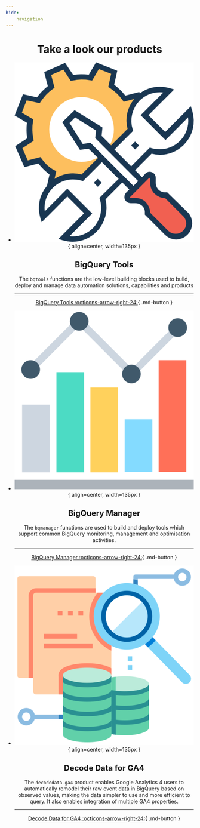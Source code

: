 ```yaml
---
hide:
    navigation
---
```



<h1 style="text-align:center">Take a look our products</h1>

<div class="grid cards" style="text-align:center" markdown>

-   ![BigQuery Tools](assets/images/icon-images/settings.png){ align=center, width=135px }

    ## BigQuery Tools

    The `bqtools` functions are the low-level building blocks used to build, deploy and manage data automation solutions, capabilities and products

    ---

    [BigQuery Tools :octicons-arrow-right-24:](https://transformationflow.io/reference/bqtools/){ .md-button }


-   ![BigQuery Manager](assets/images/icon-images/bar-chart.png){ align=center, width=135px }

    ## BigQuery Manager

    The `bqmanager` functions are used to build and deploy tools which support common BigQuery monitoring, management and optimisation activities.

    ---

    [BigQuery Manager :octicons-arrow-right-24:](https://transformationflow.io/reference/bqmanager/){ .md-button }


-   ![Decode Data for GA4](assets/images/icon-images/data-analysis.png){ align=center, width=135px } 
    
    ## Decode Data for GA4

    The `decodedata-ga4` product enables Google Analytics 4 users to automatically remodel their raw event data in BigQuery based on observed values, making the data simpler to use and more efficient to query. It also enables integration of multiple GA4 properties.

    ---

    [Decode Data for GA4 :octicons-arrow-right-24:](https://transformationflow.io/reference/decodedata-ga4/){ .md-button }

</div>

<!--
<h1 style="text-align:center">Take a look our products</h1>

<div class="grid cards" style="text-align:center" markdown>

-   # :material-cog-refresh-outline:{ .lg .middle } 

    ## BigQuery Tools

    The `bqtools` functions are the low-level building blocks used to build, deploy and manage data automation solutions, capabilities and products

    ---

    [BigQuery Tools :octicons-arrow-right-24:](https://transformationflow.io/reference/bqtools/){ .md-button }


-   :material-chart-areaspline:{ .lg .middle }

    ## BigQuery Manager

    The `bqmanager` functions are used to build and deploy tools which support common BigQuery monitoring, management and optimisation activities.

    ---

    [BigQuery Manager :octicons-arrow-right-24:](https://transformationflow.io/reference/bqmanager/){ .md-button }


-   # :material-database-search-outline:{ .lg .middle } 
    
    ## Decode Data for GA4

    The `decodedata-ga4` product enables Google Analytics 4 users to automatically remodel their raw event data in BigQuery based on observed values, making the data simpler to use and more efficient to query. It also enables integration of multiple GA4 properties.

    ---

    [Decode Data for GA4 :octicons-arrow-right-24:](https://transformationflow.io/reference/decodedata-ga4/){ .md-button }


</div>
-->


<!--
<div class="grid cards" markdown>
-   :material-cog-refresh:{ .lg .middle } 

    ## BigQuery Tools

    The `bqtools` functions are the low-level building blocks used to build, deploy and manage data automation solutions, capabilities and products

    [:octicons-arrow-right-24: Go to our docs](https://transformationflow.io/reference/bqtools/)


-   :material-chart-areaspline:{ .lg .middle } BigQuery Manager
    
    The `bqmanager` functions are used to build and deploy tools which support common BigQuery monitoring, management and optimisation activities.

    [:octicons-arrow-right-24: Go to our docs](https://transformationflow.io/reference/bqmanager/)


-   :material-database-search:{ .lg .middle } Decode Data for GA4 
      
    The `decodedata-ga4` product enables Google Analytics 4 users to automatically remodel their raw event data in BigQuery based on observed values, making the data simpler to use and more efficient to query. It also enables integration of multiple GA4 properties.

    [:octicons-arrow-right-24: Go to our docs](https://transformationflow.io/reference/decodedata-ga4/)
</div>
-->


<!--
# :material-cog-refresh:{ .lg .middle } BigQuery Tools

The `bqtools` functions are the low-level building blocks used to build, deploy and manage data automation solutions, capabilities and products ([docs](https://transformationflow.io/reference/bqtools/)).

# :material-chart-areaspline:{ .lg .middle } BigQuery Manager

The `bqmanager` functions are used to build and deploy tools which support common BigQuery monitoring, management and optimisation activities ([docs](https://transformationflow.io/reference/decodedata-ga4/)).

# :material-database-search:{ .lg .middle }  Decode Data for GA4 

The `decodedata-ga4` product enables Google Analytics 4 users to automatically remodel their raw event data in BigQuery based on observed values, making the data simpler to use and more efficient to query. It also enables integration of multiple GA4 properties ([docs](https://transformationflow.io/reference/decodedata-ga4/)).
-->

<!--
# :material-account-wrench:{ .lg .middle } BigQuery Tools

# :material-account-cog:{ .lg .middle } BigQuery Tools

# :material-cogs:{ .lg .middle } BigQuery Tools

# :material-cog-refresh:{ .lg .middle } BigQuery Tools 

# :material-database-cog:{ .lg .middle } BigQuery Tools 
-->

<!--
# :material-chart-bar:{ .lg .middle } BigQuery Manager

# :material-account-search:{ .lg .middle } Decode Data for GA4

# :material-database-search:{ .lg .middle }  Decode Data for GA4
-->



